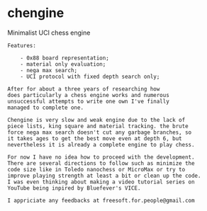 # chengine
Minimalist UCI chess engine

	Features:

		- 0x88 board representation;
		- material only evaluation;
		- nega max search;
		- UCI protocol with fixed depth search only;
		
	After for about a three years of researching how
	does particularly a chess engine works and numerous
	unsuccessful attempts to write one own I've finally
	managed to complete one.
	
	Chengine is very slow and weak engine due to the lack of
	piece lists, king square and material tracking. the brute
	force nega max search doesn't cut any garbage branches, so
	it takes ages to get the best move even at depth 6, but
	nevertheless it is already a complete engine to play chess.
	
	For now I have no idea how to proceed with the development.
	There are several directions to follow such as minimize the
	code size like in Toledo nanochess or MicroMax or try to
	improve playing strength at least a bit or clean up the code.
	I was even thinking about making a video tutorial series on
	YouTube being inpired by Bluefever's VICE.
	
	I appriciate any feedbacks at freesoft.for.people@gmail.com
		
